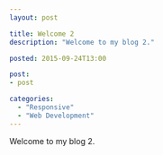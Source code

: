 ```yaml
---
layout: post

title: Welcome 2
description: "Welcome to my blog 2."

posted: 2015-09-24T13:00

post:
- post

categories:
  - "Responsive"
  - "Web Development"
---
```


Welcome to my blog 2.
